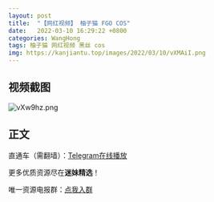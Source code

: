 ```yaml
---
layout: post
title:  "【网红视频】 柚子猫 FGO COS"
date:   2022-03-10 16:29:22 +0800
categories: WangHong
tags: 柚子猫 网红视频 黑丝 cos
img: https://kanjiantu.top/images/2022/03/10/vXMAiI.png
---
```



## 视频截图

![vXw9hz.png](https://kanjiantu.top/images/2022/03/10/vXMVp9.png)

## 正文

直通车（需翻墙）：[Telegram在线播放](https://t.me/mimeijingxuan/7)

更多优质资源尽在**迷妹精选**！

唯一资源电报群：[点我入群](https://t.me/mimeijingxuan)


